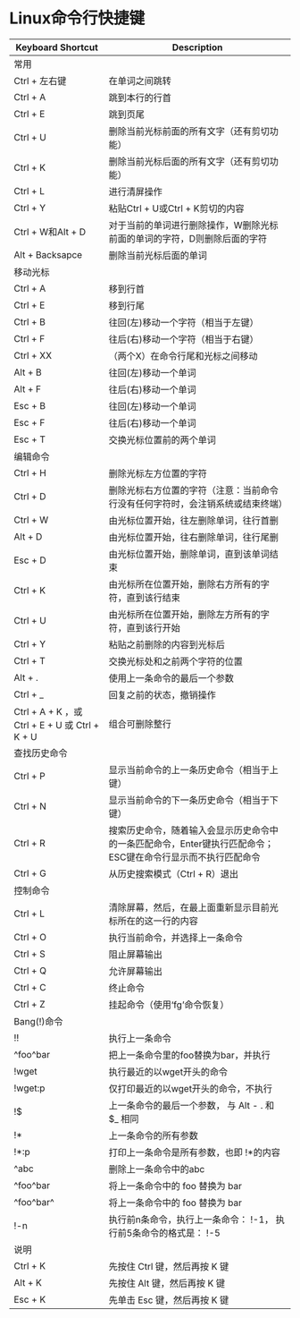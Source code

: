 # Linux命令行快捷键

| Keyboard Shortcut | Description |
| ----------------- | ----------- |
| 常用 ||
| Ctrl + 左右键 | 在单词之间跳转 |
| Ctrl + A | 跳到本行的行首 |
| Ctrl + E | 跳到页尾 |
| Ctrl + U | 删除当前光标前面的所有文字（还有剪切功能） |
| Ctrl + K | 删除当前光标后面的所有文字（还有剪切功能） |
| Ctrl + L | 进行清屏操作 |
| Ctrl + Y | 粘贴Ctrl + U或Ctrl + K剪切的内容 |
| Ctrl + W和Alt + D | 对于当前的单词进行删除操作，W删除光标前面的单词的字符，D则删除后面的字符 |
| Alt + Backsapce | 删除当前光标后面的单词 |
| 移动光标 ||
| Ctrl + A | 移到行首 |
| Ctrl + E | 移到行尾 |
| Ctrl + B | 往回(左)移动一个字符（相当于左键） |
| Ctrl + F | 往后(右)移动一个字符（相当于右键） |
| Ctrl + XX | （两个X）在命令行尾和光标之间移动 |
| Alt + B | 往回(左)移动一个单词 |
| Alt + F | 往后(右)移动一个单词 |
| Esc + B | 往回(左)移动一个单词 |
| Esc + F | 往后(右)移动一个单词 |
| Esc + T | 交换光标位置前的两个单词 |
| 编辑命令 ||
| Ctrl + H | 删除光标左方位置的字符 |
| Ctrl + D | 删除光标右方位置的字符（注意：当前命令行没有任何字符时，会注销系统或结束终端） |
| Ctrl + W | 由光标位置开始，往左删除单词，往行首删 |
| Alt + D | 由光标位置开始，往右删除单词，往行尾删 |
| Esc + D | 由光标位置开始，删除单词，直到该单词结束 |
| Ctrl + K | 由光标所在位置开始，删除右方所有的字符，直到该行结束 |
| Ctrl + U | 由光标所在位置开始，删除左方所有的字符，直到该行开始 |
| Ctrl + Y | 粘贴之前删除的内容到光标后 |
| Ctrl + T | 交换光标处和之前两个字符的位置 |
| Alt + . | 使用上一条命令的最后一个参数 |
| Ctrl + _ | 回复之前的状态，撤销操作 |
| Ctrl + A + K ，或 Ctrl + E + U 或 Ctrl + K + U | 组合可删除整行 |
| 查找历史命令 ||
| Ctrl + P | 显示当前命令的上一条历史命令（相当于上键） |
| Ctrl + N | 显示当前命令的下一条历史命令（相当于下键） |
| Ctrl + R | 搜索历史命令，随着输入会显示历史命令中的一条匹配命令，Enter键执行匹配命令；ESC键在命令行显示而不执行匹配命令 |
| Ctrl + G | 从历史搜索模式（Ctrl + R）退出 |
| 控制命令 ||
| Ctrl + L | 清除屏幕，然后，在最上面重新显示目前光标所在的这一行的内容 |
| Ctrl + O | 执行当前命令，并选择上一条命令 |
| Ctrl + S | 阻止屏幕输出 |
| Ctrl + Q | 允许屏幕输出 |
| Ctrl + C | 终止命令 |
| Ctrl + Z | 挂起命令（使用‘fg’命令恢复） |
| Bang(!)命令 ||
| !! | 执行上一条命令 |
| ^foo^bar | 把上一条命令里的foo替换为bar，并执行 |
| !wget | 执行最近的以wget开头的命令 |
| !wget:p | 仅打印最近的以wget开头的命令，不执行 |
| !$ | 上一条命令的最后一个参数， 与 Alt - . 和 $_ 相同 |
| !* | 上一条命令的所有参数 |
| !*:p | 打印上一条命令是所有参数，也即 !*的内容 |
| ^abc | 删除上一条命令中的abc |
| ^foo^bar | 将上一条命令中的 foo 替换为 bar |
| ^foo^bar^ | 将上一条命令中的 foo 替换为 bar |
| !-n | 执行前n条命令，执行上一条命令： !-1， 执行前5条命令的格式是： !-5 |
| 说明 ||
| Ctrl + K | 先按住 Ctrl 键，然后再按 K 键 |
| Alt + K | 先按住 Alt 键，然后再按 K 键 |
| Esc + K | 先单击 Esc 键，然后再按 K 键 |
